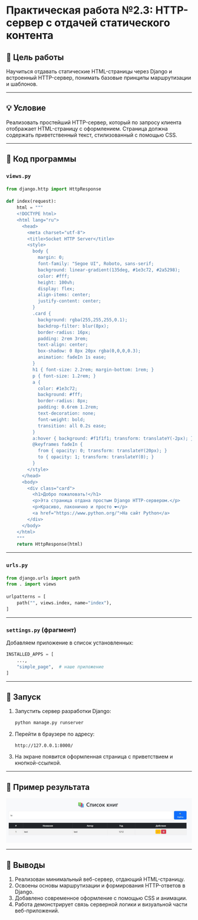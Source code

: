 # Практическая работа №2.3: HTTP-сервер с отдачей статического контента

## 🎯 Цель работы

Научиться отдавать статические HTML-страницы через Django и встроенный HTTP-сервер, понимать базовые принципы маршрутизации и шаблонов.

---

## 💡 Условие

Реализовать простейший HTTP-сервер, который по запросу клиента отображает HTML-страницу с оформлением.
Страница должна содержать приветственный текст, стилизованный с помощью CSS.

---

## 🧩 Код программы

### `views.py`

```python
from django.http import HttpResponse

def index(request):
    html = """
    <!DOCTYPE html>
    <html lang="ru">
      <head>
        <meta charset="utf-8">
        <title>Socket HTTP Server</title>
        <style>
          body {
            margin: 0;
            font-family: "Segoe UI", Roboto, sans-serif;
            background: linear-gradient(135deg, #1e3c72, #2a5298);
            color: #fff;
            height: 100vh;
            display: flex;
            align-items: center;
            justify-content: center;
          }
          .card {
            background: rgba(255,255,255,0.1);
            backdrop-filter: blur(8px);
            border-radius: 16px;
            padding: 2rem 3rem;
            text-align: center;
            box-shadow: 0 8px 20px rgba(0,0,0,0.3);
            animation: fadeIn 1s ease;
          }
          h1 { font-size: 2.2rem; margin-bottom: 1rem; }
          p { font-size: 1.2rem; }
          a {
            color: #1e3c72;
            background: #fff;
            border-radius: 8px;
            padding: 0.6rem 1.2rem;
            text-decoration: none;
            font-weight: bold;
            transition: all 0.2s ease;
          }
          a:hover { background: #f1f1f1; transform: translateY(-2px); }
          @keyframes fadeIn {
            from { opacity: 0; transform: translateY(20px); }
            to { opacity: 1; transform: translateY(0); }
          }
        </style>
      </head>
      <body>
        <div class="card">
          <h1>Добро пожаловать!</h1>
          <p>Эта страница отдана простым Django HTTP-сервером.</p>
          <p>Красиво, лаконично и просто ❤️</p>
          <a href="https://www.python.org/">На сайт Python</a>
        </div>
      </body>
    </html>
    """
    return HttpResponse(html)
```

---

### `urls.py`

```python
from django.urls import path
from . import views

urlpatterns = [
    path("", views.index, name="index"),
]
```

---

### `settings.py` (фрагмент)

Добавляем приложение в список установленных:

```python
INSTALLED_APPS = [
    ...,
    "simple_page",  # наше приложение
]
```

---

## 🚀 Запуск

1. Запустить сервер разработки Django:

   ```bash
   python manage.py runserver
   ```

2. Перейти в браузере по адресу:

   ```
   http://127.0.0.1:8000/
   ```

3. На экране появится оформленная страница с приветствием и кнопкой-ссылкой.

---

## 📸 Пример результата

![Страница Django HTTP Server](assets/django_http_page.png)

---

## 🧾 Выводы

1. Реализован минимальный веб-сервер, отдающий HTML-страницу.
2. Освоены основы маршрутизации и формирования HTTP-ответов в Django.
3. Добавлено современное оформление с помощью CSS и анимации.
4. Работа демонстрирует связь серверной логики и визуальной части веб-приложений.
